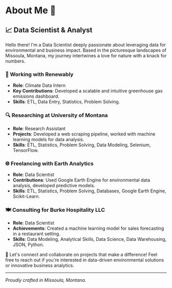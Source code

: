 # About Me 🌟

## 📈 Data Scientist & Analyst

Hello there! I'm a Data Scientist deeply passionate about leveraging data for environmental and business impact. Based in the picturesque landscapes of Missoula, Montana, my journey intertwines a love for nature with a knack for numbers.

### 🌱 Working with Renewably
- **Role**: Climate Data Intern
- **Key Contributions**: Developed a scalable and intuitive greenhouse gas emissions dashboard.
- **Skills**: ETL, Data Entry, Statistics, Problem Solving.

### 🔍 Researching at University of Montana
- **Role**: Research Assistant
- **Projects**: Developed a web scraping pipeline, worked with machine learning models for data analysis.
- **Skills**: ETL, Statistics, Problem Solving, Data Modeling, Selenium, TensorFlow.

### 🌐 Freelancing with Earth Analytics
- **Role**: Data Scientist
- **Contributions**: Used Google Earth Engine for environmental data analysis, developed predictive models.
- **Skills**: ETL, Statistics, Problem Solving, Databases, Google Earth Engine, Scikit-Learn.

### 🍽️ Consulting for Burke Hospitality LLC
- **Role**: Data Scientist
- **Achievements**: Created a machine learning model for sales forecasting in a restaurant setting.
- **Skills**: Data Modeling, Analytical Skills, Data Science, Data Warehousing, JSON, Python.

🔗 Let's connect and collaborate on projects that make a difference! Feel free to reach out if you're interested in data-driven environmental solutions or innovative business analytics.

---

*Proudly crafted in Missoula, Montana.*
